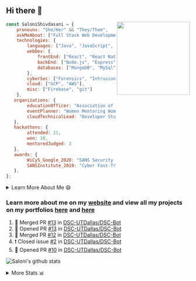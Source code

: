 ## Hi there 👋

<img align='right' src="https://storage.googleapis.com/saloni-shivdasani-resume/Saloni.png" width="200">

```javascript
const SaloniShivdasani = {
    pronouns: "She/Her" && "They/Them",
    askMeAbout: ["Full Stack Web Development", "Cloud Computing", "Cyber Security"],
    technologies: {
        languages: ["Java", "JavaScript", "SQL", "Python", "C++", "R"],
        webDev: {
            frontEnd: ["React", "React Native", "Electron"],
            backEnd: ["Node.js", "Express", "Flask"],
            databases: ["MongoDB", "MySql"],
        },
        cyberSec: ["Forensics", "Intrusion Detection", "Security Operations", "Network and Application Penetration Testing"],
        cloud: ["GCP", "AWS"],
        misc: ["Firebase", "git"]
    },
   organizations: {
        educationOfficer: "Association of Computer Machinery, UTD",
        eventPlanner: "Women Mentoring Women in Engineering, UTD",
        cloudTechnicalLead: "Developer Students Club, UTD"
   },
   hackathons: {
        attended: 21,
        won: 10,
        mentoredJudged: 3
   },
   awards: {
        WiCyS_Google_2020: "SANS Security Training Scholarship",
        SANSInstitute_2019: "Cyber Fast-Track Game Quarter-Finalist",
   },
};
```

<!--START_SECTION:table-->
<details>

<summary>Learn More About Me 😄 </summary>

I am a junior at The University of Texas at Dallas, and I am currently majoring in Software Engineering with a concentration in Information Assurance. I am interested and have experience in full stack development, cloud computing, and cybersecurity. I hope to find opportunities where I can gain exposure to algorithm and project design. My ultimate aim is to develop futuristic products for users because I am inspired by the impact of computing on society.

I have experience in full stack web development through my participation and awards in hackathons where I have learnt and used React, Node.js, Express, MongoDB, Flask, NLTK, and React Native along with GIT, GCP, and Firebase. Last semester, I was also responsible for backend development for a project at a local NGO where I created a REST API using Node.js, Express, MongoDB and SQL and hosted it on servers using GCP. 

From my coursework and local competitions, I have skills in algorithms and data structures in Java, database management using SQL and machine learning using Python and R. I have also been a quarter-finalist in a national cybersecurity completion hosted by the SANS institute.

I am also actively involved in campus organization where I am the cloud technical lead for Developer Student Club, Mentor and Education Officer for Association of Computing Machinery, event planner for Women Mentoring Women in Engineering and IT Committee member for IEEE.

</details>

<!--END_SECTION:table-->

### Learn more about me on my [website](https://www.saloni-shivdasani.codes) and view all my projects on my portfolios [here](https://www.saloni-shivdasani.codes/projects) and  [here](http://devpost.com/SaloniS)

<!--START_SECTION:activity-->
1. 🎉 Merged PR [#13](https://github.com/DSC-UTDallas/DSC-Bot/pull/13) in [DSC-UTDallas/DSC-Bot](https://github.com/DSC-UTDallas/DSC-Bot)
2. 💪 Opened PR [#13](https://github.com/DSC-UTDallas/DSC-Bot/pull/13) in [DSC-UTDallas/DSC-Bot](https://github.com/DSC-UTDallas/DSC-Bot)
3. 🎉 Merged PR [#12](https://github.com/DSC-UTDallas/DSC-Bot/pull/12) in [DSC-UTDallas/DSC-Bot](https://github.com/DSC-UTDallas/DSC-Bot)
4. ❗️ Closed issue [#2](https://github.com/DSC-UTDallas/DSC-Bot/issues/2) in [DSC-UTDallas/DSC-Bot](https://github.com/DSC-UTDallas/DSC-Bot)
5. 💪 Opened PR [#10](https://github.com/DSC-UTDallas/DSC-Bot/pull/10) in [DSC-UTDallas/DSC-Bot](https://github.com/DSC-UTDallas/DSC-Bot)
<!--END_SECTION:activity-->

![Saloni's github stats](https://github-readme-stats.vercel.app/api?username=SaloniSS)

<!--START_SECTION:table-->
<details>

<summary>More Stats 📊 </summary>

<!--START_SECTION:waka-->
![Lines of code](https://img.shields.io/badge/From%20Hello%20World%20I%27ve%20Written-1.3%20million%20lines%20of%20code-blue)

**🐱 My Github Data** 

> 🏆 55 Contributions in the Year 2021
 > 
> 📦 539.2 kB Used in Github's Storage 
 > 
> 💼 Opted to Hire
 > 
> 📜 24 Public Repositories 
 > 
> 🔑 19 Private Repositories  
 > 
**I'm a Night 🦉** 

```text
🌞 Morning    199 commits    ████░░░░░░░░░░░░░░░░░░░░░   18.07% 
🌆 Daytime    224 commits    █████░░░░░░░░░░░░░░░░░░░░   20.35% 
🌃 Evening    371 commits    ████████░░░░░░░░░░░░░░░░░   33.7% 
🌙 Night      307 commits    ███████░░░░░░░░░░░░░░░░░░   27.88%

```
📅 **I'm Most Productive on Saturday** 

```text
Monday       111 commits    ██░░░░░░░░░░░░░░░░░░░░░░░   10.08% 
Tuesday      103 commits    ██░░░░░░░░░░░░░░░░░░░░░░░   9.36% 
Wednesday    92 commits     ██░░░░░░░░░░░░░░░░░░░░░░░   8.36% 
Thursday     65 commits     █░░░░░░░░░░░░░░░░░░░░░░░░   5.9% 
Friday       111 commits    ██░░░░░░░░░░░░░░░░░░░░░░░   10.08% 
Saturday     354 commits    ████████░░░░░░░░░░░░░░░░░   32.15% 
Sunday       265 commits    ██████░░░░░░░░░░░░░░░░░░░   24.07%

```


📊 **This Week I Spent My Time On** 

```text
⌚︎ Time Zone: America/Chicago

💬 Programming Languages: 
JavaScript               4 hrs 4 mins        █████████████░░░░░░░░░░░░   55.45% 
Other                    3 hrs 9 mins        ██████████░░░░░░░░░░░░░░░   42.88% 
JSON                     6 mins              ░░░░░░░░░░░░░░░░░░░░░░░░░   1.43% 
YAML                     0 secs              ░░░░░░░░░░░░░░░░░░░░░░░░░   0.19% 
Git Config               0 secs              ░░░░░░░░░░░░░░░░░░░░░░░░░   0.04%

```

**I Mostly Code in JavaScript** 

```text
JavaScript               25 repos            ████████████░░░░░░░░░░░░░   51.02% 
Java                     5 repos             ██░░░░░░░░░░░░░░░░░░░░░░░   10.2% 
TypeScript               5 repos             ██░░░░░░░░░░░░░░░░░░░░░░░   10.2% 
Python                   4 repos             ██░░░░░░░░░░░░░░░░░░░░░░░   8.16% 
CSS                      3 repos             █░░░░░░░░░░░░░░░░░░░░░░░░   6.12%

```



<!--END_SECTION:waka-->

<!--END_SECTION:table-->

<!--
**SaloniSS/SaloniSS** is a ✨ _special_ ✨ repository because its `README.md` (this file) appears on your GitHub profile.

Here are some ideas to get you started:

- 🔭 I’m currently working on ...
- 🌱 I’m currently learning ...
- 👯 I’m looking to collaborate on ...
- 🤔 I’m looking for help with ...
- 💬 Ask me about ...
- 📫 How to reach me: ...
- 😄 Pronouns: ...
- ⚡ Fun fact: ...
-->
